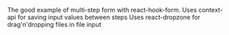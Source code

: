 The good example of multi-step form with react-hook-form.
Uses context-api for saving input values between steps
Uses react-dropzone for drag'n'dropping files in file input
